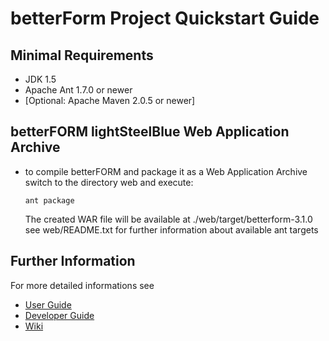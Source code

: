 betterForm Project Quickstart Guide
===================================


Minimal Requirements
--------------------

   * JDK 1.5
   * Apache Ant 1.7.0 or newer
   * [Optional: Apache Maven 2.0.5 or newer] 



betterFORM lightSteelBlue Web Application Archive
--------------------------------------------------

  * to compile betterFORM and package it as a Web Application Archive switch to the directory web and execute:
   
        ant package

    The created WAR file will be available at ./web/target/betterform-3.1.0
    see web/README.txt for further information about available ant targets
  



Further Information
--------------------

For more detailed informations see


   * [User Guide](web/src/main/webapp/doc/betterFormUserGuide)
   * [Developer Guide](web/src/main/webapp/doc/betterFormDeveloperGuide)
   * [Wiki](https://betterform.de/trac)
